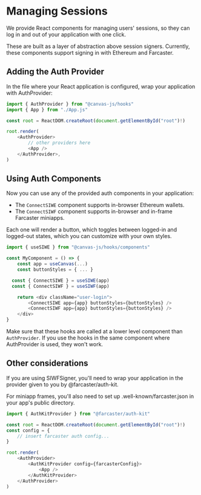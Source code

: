 # Managing Sessions

We provide React components for managing users' sessions, so they
can log in and out of your application with one click.

These are built as a layer of abstraction above session signers.
Currently, these components support signing in with Ethereum and Farcaster.

## Adding the Auth Provider

In the file where your React application is configured, wrap your
application with AuthProvider:

```ts
import { AuthProvider } from "@canvas-js/hooks"
import { App } from "./App.js"

const root = ReactDOM.createRoot(document.getElementById("root")!)

root.render(
	<AuthProvider>
		// other providers here
		<App />
	</AuthProvider>,
)
```

## Using Auth Components

Now you can use any of the provided auth components in your application:

- The `ConnectSIWE` component supports in-browser Ethereum wallets.
- The `ConnectSIWF` component supports in-browser and in-frame Farcaster miniapps.

Each one will render a button, which toggles between logged-in and
logged-out states, which you can customize with your own styles.

```ts
import { useSIWE } from "@canvas-js/hooks/components"

const MyComponent = () => {
	const app = useCanvas(...)
	const buttonStyles = { ... }

  const { ConnectSIWE } = useSIWE(app)
  const { ConnectSIWF } = useSIWF(app)

	return <div className="user-login">
		<ConnectSIWE app={app} buttonStyles={buttonStyles} />
		<ConnectSIWF app={app} buttonStyles={buttonStyles} />
	</div>
}
```

Make sure that these hooks are called at a lower level component than
`AuthProvider`. If you use the hooks in the same component where
AuthProvider is used, they won't work.

## Other considerations

If you are using SIWFSigner, you'll need to wrap your application in
the provider given to you by @farcaster/auth-kit.

For miniapp frames, you'll also need to set up
.well-known/farcaster.json in your app's public directory.

```ts
import { AuthKitProvider } from "@farcaster/auth-kit"

const root = ReactDOM.createRoot(document.getElementById("root")!)
const config = {
	// insert farcaster auth config...
}

root.render(
	<AuthProvider>
		<AuthKitProvider config={farcasterConfig}>
			<App />
		</AuthKitProvider>
	</AuthProvider>
)
```
